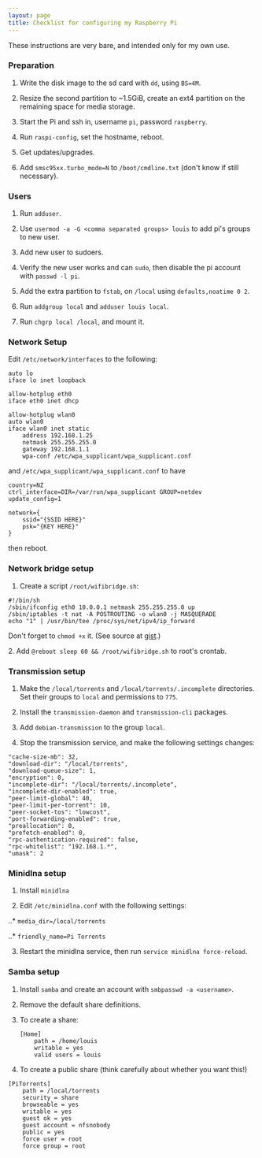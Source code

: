 ```yaml
---
layout: page
title: Checklist for configuring my Raspberry Pi
---
```


These instructions are very bare, and intended only for my own use.


### Preparation

1. Write the disk image to the sd card with `dd`, using `BS=4M`.

2. Resize the second partition to ~1.5GiB, create an ext4 partition on the
remaining space for media storage.

3. Start the Pi and ssh in, username `pi`, password `raspberry`.

4. Run `raspi-config`, set the hostname, reboot.

5. Get updates/upgrades.

6. Add `smsc95xx.turbo_mode=N` to `/boot/cmdline.txt` (don't know if still
   necessary).


### Users

1. Run `adduser`.

2. Use `usermod -a -G <comma separated groups> louis` to add pi's groups
   to new user.

3. Add new user to sudoers.

4. Verify the new user works and can `sudo`, then disable the pi account with
   `passwd -l pi`.

5. Add the extra partition to `fstab`, on `/local` using `defaults,noatime 0
	2`.

6. Run `addgroup local` and `adduser louis local`.

7. Run `chgrp local /local`, and mount it.


### Network Setup

Edit `/etc/network/interfaces` to the following:

```
auto lo
iface lo inet loopback

allow-hotplug eth0
iface eth0 inet dhcp

allow-hotplug wlan0
auto wlan0
iface wlan0 inet static
	address 192.168.1.25
	netmask 255.255.255.0
	gateway 192.168.1.1
	wpa-conf /etc/wpa_supplicant/wpa_supplicant.conf
```

and `/etc/wpa_supplicant/wpa_supplicant.conf` to have

```
country=NZ
ctrl_interface=DIR=/var/run/wpa_supplicant GROUP=netdev
update_config=1

network={
	ssid="{SSID HERE}"
	psk="{KEY HERE}"
}
```

then reboot.


### Network bridge setup

1. Create a script `/root/wifibridge.sh`:

```
#!/bin/sh
/sbin/ifconfig eth0 10.0.0.1 netmask 255.255.255.0 up
/sbin/iptables -t nat -A POSTROUTING -o wlan0 -j MASQUERADE
echo "1" | /usr/bin/tee /proc/sys/net/ipv4/ip_forward
```

   Don't forget to `chmod +x` it. (See source at
   [gist](https://gist.github.com/louisswarren/c5cb89af5cabdfbe1aef2f11c109b073).)

­2. Add `@reboot sleep 60 && /root/wifibridge.sh` to root's crontab.


### Transmission setup

1. Make the `/local/torrents` and `/local/torrents/.incomplete` directories.
   Set their groups to `local` and permissions to `775`.

2. Install the `transmission-daemon` and `transmission-cli` packages.

3. Add `debian-transmission` to the group `local`.

4. Stop the transmission service, and make the following settings changes:

```
"cache-size-mb": 32,
"download-dir": "/local/torrents",
"download-queue-size": 1,
"encryption": 0,
"incomplete-dir": "/local/torrents/.incomplete",
"incomplete-dir-enabled": true,
"peer-limit-global": 40,
"peer-limit-per-torrent": 10,
"peer-socket-tos": "lowcost",
"port-forwarding-enabled": true,
"preallocation": 0,
"prefetch-enabled": 0,
"rpc-authentication-required": false,
"rpc-whitelist": "192.168.1.*",
"umask": 2
```


### Minidlna setup

1. Install `minidlna`

2. Edit `/etc/minidlna.conf` with the following settings:

..* `media_dir=/local/torrents`

..* `friendly_name=Pi Torrents`

3. Restart the minidlna service, then run `service minidlna force-reload`.


### Samba setup

1. Install `samba` and create an account with `smbpasswd -a <username>`.

2. Remove the default share definitions.

3. To create a share:

	```
	[Home]
		path = /home/louis
		writable = yes
		valid users = louis
	```

4. To create a public share (think carefully about whether you want this!)

```
[PiTorrents]
	path = /local/torrents
	security = share
	browseable = yes
	writable = yes
	guest ok = yes
	guest account = nfsnobody
	public = yes
	force user = root
	force group = root
```
